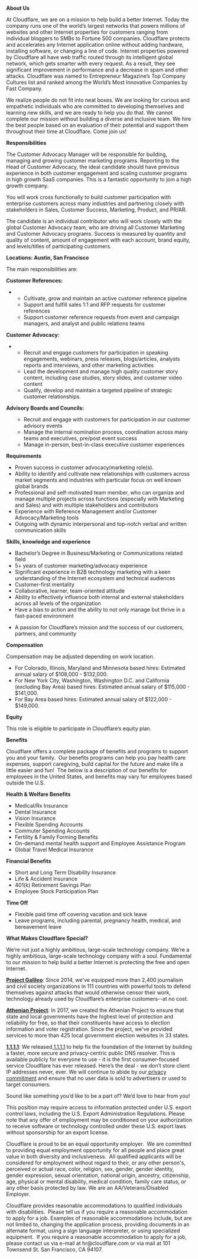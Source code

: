 <div class="content-intro">
	<div><strong>About Us</strong></div>
	<div>
		<p>At Cloudflare, we are on a mission to help build a better Internet. Today the company runs one of the world’s largest networks that powers millions of websites and other Internet properties for customers ranging from individual bloggers to SMBs to Fortune 500 companies. Cloudflare protects and accelerates any Internet application online without adding hardware, installing software, or changing a line of code. Internet properties powered by Cloudflare all have web traffic routed through its intelligent global network, which gets smarter with every request. As a result, they see significant improvement in performance and a decrease in spam and other attacks. Cloudflare was named to Entrepreneur Magazine’s Top Company Cultures list and ranked among the World’s Most Innovative Companies by Fast Company.&nbsp;</p>
		<p><span style="font-weight: 400;">We realize people do not fit into neat boxes. We are looking for curious and empathetic individuals who are committed to developing themselves and learning new skills, and we are ready to help you do that. We cannot complete our mission without building a diverse and inclusive team. We hire the best people based on an evaluation of their potential and support them throughout their time at Cloudflare. Come join us!&nbsp;</span></p>
	</div>
</div>
<p><strong>Responsibilities</strong></p>
<p>The Customer Advocacy Manager will be responsible for building, managing and growing customer marketing programs. Reporting to the Head of Customer Advocacy, the ideal candidate should have previous experience in both customer engagement and scaling customer programs in high growth SaaS companies. This is a fantastic opportunity to join a high growth company.</p>
<p>You will work cross functionally to build customer participation with enterprise customers across many industries and partnering closely with stakeholders in Sales, Customer Success, Marketing, Product, and PR/AR.&nbsp;</p>
<p>The candidate is an individual contributor who will work closely with the global Customer Advocacy team, who are driving all Customer Marketing and Customer Advocacy programs. Success is measured by quantity and quality of content, amount of engagement with each account, brand equity, and levels/titles of participating customers.</p>
<p><strong>Locations: Austin, San Francisco</strong></p>
<p>The main responsibilities are:</p>
<p><strong>Customer References:</strong></p>
<ul>
	<li>
		<ul>
			<li>Cultivate, grow and maintain an active customer reference pipeline</li>
			<li>Support and fulfill sales 1:1 and RFP requests for customer references</li>
			<li>Support customer reference requests from event and campaign managers, and analyst and public relations teams&nbsp;</li>
		</ul>
	</li>
</ul>
<p><strong>Customer Advocacy:&nbsp;</strong></p>
<ul>
	<li>
		<ul>
			<li>Recruit and engage customers for participation in speaking engagements, webinars, press releases, blogs/articles, analysts reports and interviews, and other marketing activities</li>
			<li>Lead the development and manage high quality customer story content, including case studies, story slides, and customer video content</li>
			<li>Qualify, develop and maintain a targeted pipeline of strategic customer relationships.&nbsp;</li>
		</ul>
	</li>
</ul>
<p><strong>Advisory Boards and Councils:&nbsp;</strong></p>
<ul>
	<ul>
		<li>Recruit and engage with customers for participation in our customer advisory events</li>
		<li>Manage the internal nomination process, coordination across many teams and executives, pre/post event success&nbsp;&nbsp;</li>
		<li>Manage in-person, best-in-class executive customer experiences&nbsp;</li>
	</ul>
</ul>
<p><strong>Requirements</strong></p>
<ul>
	<li>Proven success in customer advocacy/marketing role(s).</li>
	<li>Ability to identify and cultivate new relationships with customers across market segments and industries with particular focus on well known global brands</li>
	<li>Professional and self-motivated team member, who can organize and manage multiple projects across functions (especially with Marketing and Sales) and with multiple stakeholders and contributors</li>
	<li>Experience with Reference Management and/or Customer Advocacy/Marketing tools</li>
	<li>Outgoing with dynamic interpersonal and top-notch verbal and written communication skills</li>
</ul>
<p><strong>Skills, knowledge and experience</strong></p>
<ul>
	<li>Bachelor’s Degree in Business/Marketing or Communications related field&nbsp;</li>
	<li>5+ years of customer marketing/advocacy experience</li>
	<li>Significant experience in B2B technology marketing with a keen understanding of the Internet ecosystem and technical audiences&nbsp;&nbsp;&nbsp;</li>
	<li>Customer-first mentality</li>
	<li>Collaborative, learner, team-oriented attitude</li>
	<li>Ability to effectively influence both internal and external stakeholders across all levels of the organization</li>
	<li>Have a bias to action and the ability to not only manage but thrive in a fast-paced environment</li>
</ul>
<ul>
	<li>A passion for Cloudflare’s mission and the success of our customers, partners, and community</li>
</ul>
<p><strong>Compensation</strong></p>
<p>Compensation may be adjusted depending on work location.</p>
<ul>
	<li>For Colorado, Illinois, Maryland and Minnesota based hires: Estimated annual salary of $108,000 - $132,000.</li>
	<li>For New York City, Washington, Washington D.C. and California (excluding Bay Area) based hires: Estimated annual salary of $115,000 - $141,000.</li>
	<li>For Bay Area based hires: Estimated annual salary of $122,000 - $149,000.</li>
</ul>
<p><strong>Equity</strong></p>
<p>This role is eligible to participate in Cloudflare’s equity plan.</p>
<p><strong>Benefits</strong></p>
<p>Cloudflare offers a complete package of benefits and programs to support you and your family.&nbsp; Our benefits programs can help you pay health care expenses, support caregiving, build capital for the future and make life a little easier and fun!&nbsp; The below is a description of our benefits for employees in the United States, and benefits may vary for employees based outside the U.S.</p>
<p><strong>Health &amp; Welfare Benefits</strong></p>
<ul>
	<li>Medical/Rx Insurance</li>
	<li>Dental Insurance</li>
	<li>Vision Insurance</li>
	<li>Flexible Spending Accounts</li>
	<li>Commuter Spending Accounts</li>
	<li>Fertility &amp; Family Forming Benefits</li>
	<li>On-demand mental health support and Employee Assistance Program</li>
	<li>Global Travel Medical Insurance</li>
</ul>
<p><strong>Financial Benefits</strong></p>
<ul>
	<li>Short and Long Term Disability Insurance</li>
	<li>Life &amp; Accident Insurance</li>
	<li>401(k) Retirement Savings Plan</li>
	<li>Employee Stock Participation Plan</li>
</ul>
<p><strong>Time Off</strong></p>
<ul>
	<li>Flexible paid time off covering vacation and sick leave</li>
	<li>Leave programs, including parental, pregnancy health, medical, and bereavement leave</li>
</ul>
<div class="content-conclusion">
	<p><strong>What Makes Cloudflare Special?</strong></p>
	<p><span style="font-weight: 400;">We’re not just a highly ambitious, large-scale technology company. We’re a highly ambitious, large-scale technology company with a soul. Fundamental to our mission to help build a better Internet is protecting the free and open Internet.</span></p>
	<p><a href="https://blog.cloudflare.com/protecting-free-expression-online/"><strong>Project Galileo</strong></a><span style="font-weight: 400;">: Since 2014, we've equipped more than 2,400 journalism and civil society organizations in 111 countries with powerful tools to defend themselves against attacks that would otherwise censor their work, technology already used by Cloudflare’s enterprise customers--at no cost.</span></p>
	<p><strong><a href="https://www.cloudflare.com/athenian/">Athenian Project</a></strong><span style="font-weight: 400;">: In 2017, we created the Athenian Project to ensure that state and local governments have the highest level of protection and reliability for free, so that their constituents have access to election information and voter registration. Since the project, we've provided services to more than 425 local government election websites in 33 states.</span></p>
	<p><a href="https://1.1.1.1/"><strong>1.1.1.1</strong></a><span style="font-weight: 400;">: We released</span><a href="https://1.1.1.1/"> <span style="font-weight: 400;">1.1.1.1</span></a><span style="font-weight: 400;"> to help fix the foundation of the Internet by building a faster, more secure and privacy-centric public DNS resolver. This is available publicly for everyone to use - it is the first consumer-focused service Cloudflare has ever released. Here’s the deal - we don’t store client IP addresses never, ever. We will continue to abide by our</span><a href="https://developers.cloudflare.com/1.1.1.1/privacy/public-dns-resolver"> privacy commitment</a><span style="font-weight: 400;"> and ensure that no user data is sold to advertisers or used to target consumers.</span></p>
	<p><span style="font-weight: 400;">Sound like something you’d like to be a part of? We’d love to hear from you!</span></p>
	<p><span style="font-weight: 400;">This position may require access to information protected under U.S. export control laws, including the U.S. Export Administration Regulations. Please note that any offer of employment may be conditioned on your authorization to receive software or technology controlled under these U.S. export laws without sponsorship for an export license.</span></p>
	<p><span style="font-weight: 400;">Cloudflare is proud to be an equal opportunity employer. &nbsp;We are committed to providing equal employment opportunity for all people and place great value in both diversity and inclusiveness. &nbsp;All qualified applicants will be considered for employment without regard to their, or any other person's, perceived or actual</span> <span style="font-weight: 400;">race, color, religion, sex, gender, gender identity, gender expression, sexual orientation, national origin, ancestry, citizenship, age, physical or mental disability, medical condition, family care status, or any other basis protected by law. </span><span style="font-weight: 400;">We are an AA/Veterans/Disabled Employer.</span></p>
	<p><span style="font-weight: 400;">Cloudflare provides reasonable accommodations to qualified individuals with disabilities. &nbsp;Please tell us if you require a reasonable accommodation to apply for a job. Examples of reasonable accommodations include, but are not limited to, changing the application process, providing documents in an alternate format, using a sign language interpreter, or using specialized equipment. &nbsp;If you require a reasonable accommodation to apply for a job, please contact us via e-mail at </span><span style="font-weight: 400;">hr@cloudflare.com</span><span style="font-weight: 400;"> or via mail at 101 Townsend St. San Francisco, CA 94107.</span></p>
</div>